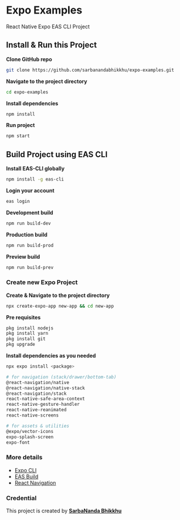 # Expo Examples

React Native Expo EAS CLI Project

## Install & Run this Project

**Clone GitHub repo**

```bash
git clone https://github.com/sarbanandabhikkhu/expo-examples.git
```

**Navigate to the project directory**

```bash
cd expo-examples
```

**Install dependencies**

```bash
npm install
```

**Run project**

```bash
npm start
```

## Build Project using EAS CLI

**Install EAS-CLI globally**

```bash
npm install -g eas-cli
```

**Login your account**

```bash
eas login
```

**Development build**

```bash
npm run build-dev
```

**Production build**

```bash
npm run build-prod
```

**Preview build**

```bash
npm run build-prev
```

### Create new Expo Project

**Create & Navigate to the project directory**

```bash
npx create-expo-app new-app && cd new-app
```

**Pre requisites**

```bash
pkg install nodejs
pkg install yarn
pkg install git
pkg upgrade
```

**Install dependencies as you needed**

```bash
npx expo install <package>

# for navigation (stack/drawer/bottom-tab)
@react-navigation/native
@react-navigation/native-stack
@react-navigation/stack
react-native-safe-area-context
react-native-gesture-handler
react-native-reanimated
react-native-screens

# for assets & utilities
@expo/vector-icons
expo-splash-screen
expo-font
```

### More details

- [Expo CLI](https://docs.expo.dev/more/expo-cli/)
- [EAS Build](https://docs.expo.dev/build/introduction/)
- [React Navigation](https://reactnavigation.org/)

### Credential

This project is created by **[SarbaNanda Bhikkhu](https://github.com/sarbanandabhikkhu)**
